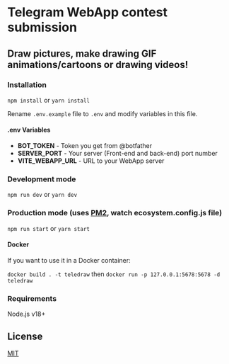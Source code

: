 # Telegram WebApp contest submission

## Draw pictures, make drawing GIF animations/cartoons or drawing videos!

### Installation

```npm install```
or
```yarn install```

Rename `.env.example` file to `.env` and modify variables in this file.

#### .env Variables

- **BOT_TOKEN** - Token you get from @botfather
- **SERVER_PORT** - Your server (Front-end and back-end) port number
- **VITE_WEBAPP_URL** - URL to your WebApp server

### Development mode

```npm run dev```
or
```yarn dev```


### Production mode (uses [PM2](https://pm2.keymetrics.io/), watch ecosystem.config.js file)

```npm run start```
or
```yarn start```

#### Docker

If you want to use it in a Docker container:

```docker build . -t teledraw```
then
```docker run -p 127.0.0.1:5678:5678 -d teledraw```

### Requirements

Node.js v18+

## License
[MIT](./LICENSE)
